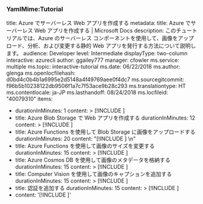 ### YamlMime:Tutorial
title: Azure でサーバーレス Web アプリを作成する
metadata:
  title: Azure でサーバーレス Web アプリを作成する | Microsoft Docs
  description: このチュートリアルでは、Azure のサーバーレス コンポーネントを使用して、画像をアップロード、分析、および変更する静的 Web アプリを発行する方法について説明します。
  audience: Developer
  level: Intermediate
  displayType: two-column
  interactive: azurecli
  author: ggailey777
  manager: cfowler
  ms.service: multiple
  ms.topic: interactive-tutorial
  ms.date: 06/22/2018
  ms.author: glenga
  ms.openlocfilehash: d0bd4c0b4b1a6995e2d5148a4f49769aee0f4dc7
  ms.sourcegitcommit: f96b5b10238122db9506f1a7c7f53ace9b28c293
  ms.translationtype: HT
  ms.contentlocale: ja-JP
  ms.lasthandoff: 08/24/2018
  ms.locfileid: "40079310"
items:
- durationInMinutes: 1
  content: >
    [!INCLUDE [](../includes/intro.md)]
- title: Azure Blob Storage で Web アプリを作成する
  durationInMinutes: 12
  content: >
    [!INCLUDE [](../includes/static-site.md)]
- title: Azure Functions を使用して Blob Storage に画像をアップロードする
  durationInMinutes: 20
  content: "[!INCLUDE [](../includes/upload-images.md)] \n"
- title: Azure Functions を使用して画像のサイズを変更する
  durationInMinutes: 15
  content: >
    [!INCLUDE [](../includes/resize-images.md)]
- title: Azure Cosmos DB を使用して画像のメタデータを格納する
  durationInMinutes: 15
  content: >
    [!INCLUDE [](../includes/store-images.md)]
- title: Computer Vision を使用して画像のキャプションを追加する
  durationInMinutes: 15
  content: >
    [!INCLUDE [](../includes/computer-vision.md)]
- title: 認証を追加する
  durationInMinutes: 15
  content: >
    [!INCLUDE [](../includes/authentication.md)]
- content: '[!INCLUDE [](../includes/completed.md)]'

